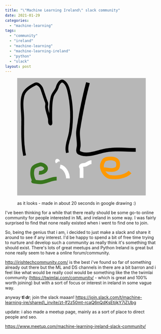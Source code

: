 ```yaml
---
title: "\"Machine Learning Ireland\" slack community"
date: 2021-01-29
categories: 
  - "machine-learning"
tags: 
  - "community"
  - "ireland"
  - "machine-learning"
  - "machine-learning-ireland"
  - "python"
  - "slack"
layout: post
---
```


<figure>

![](/assets/images/2021-01-29-machine-learning-ireland-slack-community/mleire.png)

<figcaption>

as it looks - made in about 20 seconds in google drawing :)

</figcaption>

</figure>

I've been thinking for a while that there really should be some go-to online community for people interested in ML and ireland in some way. I was fairly surprised to find that none really existed when i went to find one to join.

So, being the genius that i am, i decided to just make a slack and share it around to see if any interest. I'd be happy to spend a bit of free time trying to nurture and develop such a community as really think it's something that should exist. There's lots of great meetups and Python Ireland is great but none really seem to have a online forum/community.

http://irishtechcommunity.com/ is the best i've found so far of something already out there but the ML and DS channels in there are a bit barron and i feel like what would be really cool would be something like the the twimlai community (https://twimlai.com/community/ - which is great and 100% worth joining) but with a sort of focus or interest in ireland in some vague way.

anyway **tl dr**; join the slack maaan! https://join.slack.com/t/machine-learning-ire/shared\_invite/zt-lf2z50mt-rcaQ6nQdKsEtjjkY7jZUbg

update: i also made a meetup page, mainly as a sort of place to direct people and seo.

https://www.meetup.com/machine-learning-ireland-slack-community/
